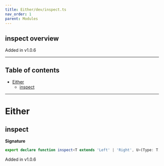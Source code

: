 ```yaml
---
title: Either/dev/inspect.ts
nav_order: 1
parent: Modules
---
```


## inspect overview

Added in v1.0.6

---

<h2 class="text-delta">Table of contents</h2>

- [Either](#either)
  - [inspect](#inspect)

---

# Either

## inspect

**Signature**

```ts
export declare function inspect<T extends 'Left' | 'Right', U>(Type: T, x: U): I_Inspect<T, U>
```

Added in v1.0.6
